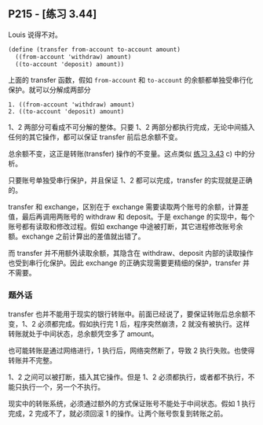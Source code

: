 ## P215 - [练习 3.44]

Louis 说得不对。

``` Scheme
(define (transfer from-account to-account amount)
  ((from-account 'withdraw) amount)
  ((to-account 'deposit) amount))
```

上面的 transfer 函数，假如 `from-account` 和 `to-account` 的余额都单独受串行化保护。就可以分解成两部分

```
1. ((from-account 'withdraw) amount)
2. ((to-account 'deposit) amount)
```

1、2 两部分可看成不可分解的整体。只要 1、2 两部分都执行完成，无论中间插入任何的其它操作，都可以保证 transfer 前后总余额不变。

总余额不变，这正是转账(transfer) 操作的不变量。这点类似 [练习 3.43](./exercise_3_43.md) c) 中的分析。

只要账号单独受串行保护，并且保证 1、2 都可以完成，transfer 的实现就是正确的。

transfer 和 exchange，区别在于 exchange 需要读取两个账号的余额，计算差值，最后再调用两账号的 withdraw 和 deposit。于是 exchange 的实现中，每个账号都有读取和修改过程。假如 exchange 中途被打断，其它进程修改账号余额。exchange 之前计算出的差值就出错了。

而 transfer 并不用额外读取余额，其隐含在 withdraw、deposit 内部的读取操作也受到串行化保护。因此 exchange 的正确实现需要更精细的保护，transfer 并不需要。

### 题外话

transfer 也并不能用于现实的银行转账中。前面已经说了，要保证转账后总余额不变，1、2 必须都完成。假如执行完 1 后，程序突然崩溃，2 就没有被执行。这样转账就处于中间状态，总余额凭空多了 amount。

也可能转账是通过网络进行，1 执行后，网络突然断了，导致 2 执行失败。也使得转账并不完整。

1、2 之间可以被打断，插入其它操作。但是 1、2 必须都执行，或者都不执行，不能只执行一个，另一个不执行。

现实中的转账系统，必须通过额外的方式保证账号不能处于中间状态。假如 1 执行完成，2 完成不了，就必须回滚 1 的操作。让两个账号恢复到转账之前。

